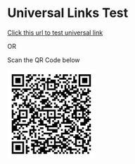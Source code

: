 # Universal Links Test

[Click this url to test universal link](https://shocard.pingone.com/appopen?u=https%3A%2F%2Fapi.pingone.com%2Fv1%2Fdistributedid%2Frequests%2Fc30ffe16-c8d1-4b9b-b99b-a50ca5a8845b)

OR

Scan the QR Code below


![QR_CODE](universal_link_qr_code.png)

